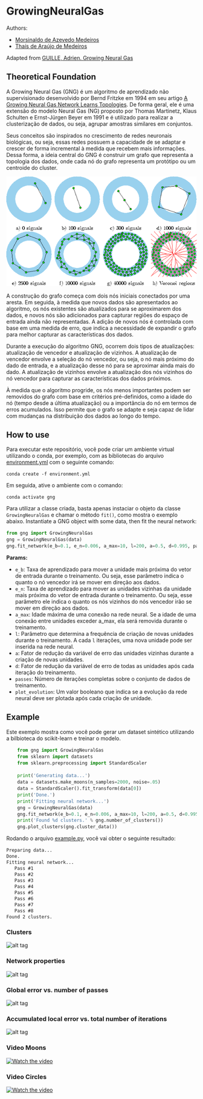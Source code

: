 # GrowingNeuralGas

Authors: 
  - [Morsinaldo de Azevedo Medeiros](https://github.com/Morsinaldo)
  - [Thaís de Araújo de Medeiros](https://github.com/thaisaraujo2000)

Adapted from [GUILLE, Adrien. Growing Neural Gas](https://github.com/AdrienGuille/GrowingNeuralGas)

## Theoretical Foundation

A Growing Neural Gas (GNG) é um algoritmo de aprendizado não supervisionado desenvolvido por Bernd Fritzke em 1994 em seu artigo [A Growing Neural Gas Network Learns Topologies](https://www.researchgate.net/publication/2428368_A_Growing_Neural_Gas_Network_Learns_Topologies). De forma geral, ele é uma extensão do modelo Neural Gas (NG) proposto por Thomas Martinetz, Klaus Schulten e Ernst-Jürgen Beyer em 1991 e é utilizado para realizar a clusterização de dados, ou seja, agrupar amostras similares em conjuntos.

Seus conceitos são inspirados no crescimento de redes neuronais biológicas, ou seja, essas redes possuem a capacidade de se adaptar e crescer de forma incremental à medida que recebem mais informações. Dessa forma, a ideia central do GNG é construir um grafo que representa a topologia dos dados, onde cada nó do grafo representa um protótipo ou um centroide do cluster.

<p align='center'>

![alt tag](./images/gng.gif)

</p>

A construção do grafo começa com dois nós iniciais conectados por uma aresta. Em seguida, à medida que novos dados são apresentados ao algoritmo, os nós existentes são atualizados para se aproximarem dos dados, e novos nós são adicionados para capturar regiões do espaço de entrada ainda não representadas. A adição de novos nós é controlada com base em uma medida de erro, que indica a necessidade de expandir o grafo para melhor capturar as características dos dados.

Durante a execução do algoritmo GNG, ocorrem dois tipos de atualizações: atualização de vencedor e atualização de vizinhos. A atualização de vencedor envolve a seleção do nó vencedor, ou seja, o nó mais próximo do dado de entrada, e a atualização desse nó para se aproximar ainda mais do dado. A atualização de vizinhos envolve a atualização dos nós vizinhos do nó vencedor para capturar as características dos dados próximos.

À medida que o algoritmo progride, os nós menos importantes podem ser removidos do grafo com base em critérios pré-definidos, como a idade do nó (tempo desde a última atualização) ou a importância do nó em termos de erros acumulados. Isso permite que o grafo se adapte e seja capaz de lidar com mudanças na distribuição dos dados ao longo do tempo.


## How to use

Para executar este repositório, você pode criar um ambiente virtual utilizando o conda, por exemplo, com as bibliotecas do arquivo [environment.yml](./environment.yml) com o seguinte comando:

```
conda create -f environment.yml
```

Em seguida, ative o ambiente com o comando:

```
conda activate gng
```

Para utilizar a classe criada, basta apenas instaciar o objeto da classe `GrowingNeuralGas` e chamar o método `fit()`, como mostra o exemplo abaixo.
Instantiate a GNG object with some data, then fit the neural network:
```python
from gng import GrowingNeuralGas
gng = GrowingNeuralGas(data)
gng.fit_network(e_b=0.1, e_n=0.006, a_max=10, l=200, a=0.5, d=0.995, passes=8, plot_evolution=True)
```

__Params:__
- `e_b`: Taxa de aprendizado para mover a unidade mais próxima do vetor de entrada durante o treinamento. Ou seja, esse parâmetro indica o quanto o nó vencedor irá se mover em direção aos dados.
- `e_n`: Taxa de aprendizado para mover as unidades vizinhas da unidade mais próxima do vetor de entrada durante o treinamento. Ou seja, esse parâmetro ele indica o quanto os nós vizinhos do nós vencedor irão se mover em direção aos dados.
- `a_max`: Idade máxima de uma conexão na rede neural. Se a idade de uma conexão entre unidades exceder a_max, ela será removida durante o treinamento.
- `l`: Parâmetro que determina a frequência de criação de novas unidades durante o treinamento. A cada `l` iterações, uma nova unidade pode ser inserida na rede neural.
- `a`: Fator de redução da variável de erro das unidades vizinhas durante a criação de novas unidades.
- `d`: Fator de redução da variável de erro de todas as unidades após cada iteração do treinamento.
- `passes`: Número de iterações completas sobre o conjunto de dados de treinamento.
- `plot_evolution`: Um valor booleano que indica se a evolução da rede neural deve ser plotada após cada criação de unidade.

## Example

Este exemplo mostra como você pode gerar um dataset sintético utilizando a bilbioteca do scikit-learn e treinar o modelo.

```python
    from gng import GrowingNeuralGas
    from sklearn import datasets
    from sklearn.preprocessing import StandardScaler
    
    print('Generating data...')
    data = datasets.make_moons(n_samples=2000, noise=.05) 
    data = StandardScaler().fit_transform(data[0])
    print('Done.')
    print('Fitting neural network...')
    gng = GrowingNeuralGas(data)
    gng.fit_network(e_b=0.1, e_n=0.006, a_max=10, l=200, a=0.5, d=0.995, passes=8, plot_evolution=True)
    print('Found %d clusters.' % gng.number_of_clusters())
    gng.plot_clusters(gng.cluster_data())
```

Rodando o arquivo [example.py](./example.py), você vai obter o seguinte resultado:

    Preparing data...
    Done.
    Fitting neural network...
       Pass #1
       Pass #2
       Pass #3
       Pass #4
       Pass #5
       Pass #6
       Pass #7
       Pass #8
    Found 2 clusters.


### Clusters
![alt tag](https://raw.githubusercontent.com/AdrienGuille/GrowingNeuralGas/visualization/clusters.png)

### Network properties
![alt tag](https://raw.githubusercontent.com/AdrienGuille/GrowingNeuralGas/visualization/network_properties.png)

### Global error vs. number of passes
![alt tag](https://raw.githubusercontent.com/AdrienGuille/GrowingNeuralGas/visualization/global_error.png)

### Accumulated local error vs. total number of iterations
![alt tag](https://raw.githubusercontent.com/AdrienGuille/GrowingNeuralGas/visualization/accumulated_local_error.png)

### Video Moons
[![Watch the video](https://raw.githubusercontent.com/AdrienGuille/GrowingNeuralGas/visualization/clusters.png)](./videos/moons.mov)

### Video Circles
[![Watch the video](https://raw.githubusercontent.com/AdrienGuille/GrowingNeuralGas/visualization/clusters.png)](./videos/circles.mov)
